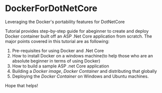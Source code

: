 # DockerForDotNetCore
Leveraging the Docker's portability features for DotNetCore 

Tutorial provides step-by-step guide for abeginner to create and deploy Docker container built off an ASP .Net Core application from scratch.
The major points covered in this tutorial are as following:

1.  Pre-requisites for using Docker and .Net Core
2.  How to install Docker on a windows machine(to help those who are an absolute beginner in terms of using Docker)
3.  How to  build a sample ASP .net Core application
4.  Building a *Docker image*, *Docker Container* and distributing that globally
5.  Deploying the *Docker Container* on Windows and Ubuntu machines.

Hope that helps!
